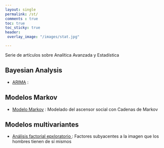 ```yaml
---
layout: single
permalink: /st/
comments : true
toc: true
toc_sticky: true
header: 
 overlay_image: "/images/stat.jpg"

---
```


Serie de artículos sobre Analítica Avanzada y Estadística

## Bayesian Analysis
* [ARIMA](https://issamfakhari.github.io/statistics/ARIMA/) : 



## Modelos Markov

* [Modelo Markov](https://issamfakhari.github.io/statistics/CadenasMarkov/) : Modelado del ascensor social con Cadenas de Markov




## Modelos multivariantes

* [Análisis factorial epxloratorio ](https://issamfakhari.github.io/statistics/analisisFactorialExploratorio/) : Factores subyacentes a la imagen que los hombres tienen de sí mismos


